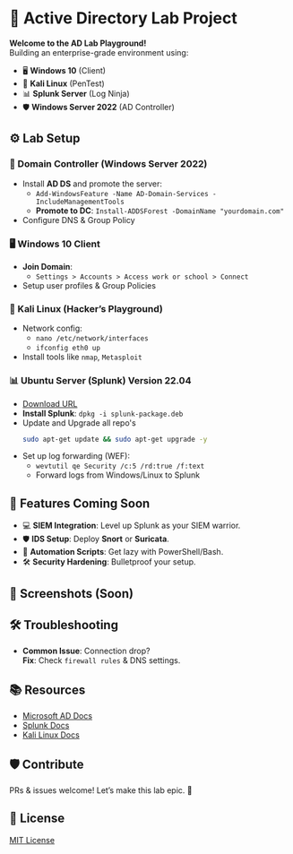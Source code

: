 # 🚀 Active Directory Lab Project


**Welcome to the AD Lab Playground!**  
Building an enterprise-grade environment using:
- 🖥️ **Windows 10** (Client)
- 🐉 **Kali Linux** (PenTest)
- 📊 **Splunk Server** (Log Ninja)
- 🛡️ **Windows Server 2022** (AD Controller)

## ⚙️ Lab Setup

### 🔧 Domain Controller (Windows Server 2022)
- Install **AD DS** and promote the server:
  - `Add-WindowsFeature -Name AD-Domain-Services -IncludeManagementTools`
  - **Promote to DC**: `Install-ADDSForest -DomainName "yourdomain.com"`
- Configure DNS & Group Policy

### 🖥️ Windows 10 Client
- **Join Domain**:
  - `Settings > Accounts > Access work or school > Connect`
- Setup user profiles & Group Policies

### 🐉 Kali Linux (Hacker’s Playground)
- Network config:
  - `nano /etc/network/interfaces`
  - `ifconfig eth0 up`
- Install tools like `nmap`, `Metasploit`

### 📊 Ubuntu Server (Splunk) Version 22.04
- [Download URL](https://ubuntu.com/download/alternative-downloads)
- **Install Splunk**: `dpkg -i splunk-package.deb`
- Update and Upgrade all repo's
  ```bash
  sudo apt-get update && sudo apt-get upgrade -y
- Set up log forwarding (WEF):
  - `wevtutil qe Security /c:5 /rd:true /f:text`
  - Forward logs from Windows/Linux to Splunk

## 🌟 Features Coming Soon
- 💻 **SIEM Integration**: Level up Splunk as your SIEM warrior.
- 🛡️ **IDS Setup**: Deploy **Snort** or **Suricata**.
- 🔄 **Automation Scripts**: Get lazy with PowerShell/Bash.
- 🛠️ **Security Hardening**: Bulletproof your setup.

## 📸 Screenshots (Soon)


## 🛠️ Troubleshooting
- **Common Issue**: Connection drop?  
  **Fix**: Check `firewall rules` & DNS settings.

## 📚 Resources
- [Microsoft AD Docs](https://docs.microsoft.com/windows-server/identity/active-directory-domain-services)
- [Splunk Docs](https://docs.splunk.com/Documentation/Splunk/latest/User/WelcometotheSplunkUserDocumentation)
- [Kali Linux Docs](https://www.kali.org/docs/)

## 🛡️ Contribute
PRs & issues welcome! Let’s make this lab epic. 🎉

## 📜 License
[MIT License](LICENSE)
